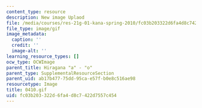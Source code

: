 ```yaml
---
content_type: resource
description: New image Uplaod
file: /media/courses/res-21g-01-kana-spring-2010/fc03b203322d6fa4d8c7422d7557c454_0410.gif
file_type: image/gif
image_metadata:
  caption: ''
  credit: ''
  image-alt: ''
learning_resource_types: []
ocw_type: OCWImage
parent_title: Hiragana "a" - "o"
parent_type: SupplementalResourceSection
parent_uid: ab17b477-75dd-95ca-e57f-b0e8c516ae98
resourcetype: Image
title: 0410.gif
uid: fc03b203-322d-6fa4-d8c7-422d7557c454
---
```

